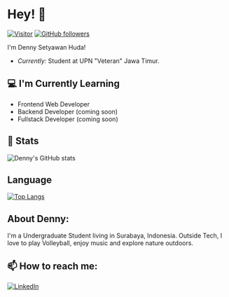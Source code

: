 <h1>Hey! 👋</h1>

[![Visitor](https://visitor-badge.laobi.icu/badge?page_id=dennyshuda)](https://github.com/dennyshuda) [![GitHub followers](https://img.shields.io/github/followers/dennyshuda.svg?style=social&label=Follow)](https://github.com/dennyshuda?tab=followers)

I'm Denny Setyawan Huda!

- <i>Currently:</i> Student at UPN "Veteran" Jawa Timur.

<h2>💻 I'm Currently Learning</h2>

- Frontend Web Developer
- Backend Developer (coming soon)
- Fullstack Developer (coming soon)

<h2>👀 Stats</h2>

![Denny's GitHub stats](https://github-readme-stats.vercel.app/api?username=dennyshuda&show_icons=true&theme=transparent)

<h2>Language</h2>

[![Top Langs](https://github-readme-stats.vercel.app/api/top-langs/?username=dennyshuda&layout=compact&hide=html)](https://github.com/dennyshuda/github-readme-stats)

<h2> About Denny:</h2>

I'm a Undergraduate Student living in Surabaya, Indonesia. Outside Tech, I love to play Volleyball, enjoy music and explore nature outdoors.

<h2>📫 How to reach me:</h2>

<a href="https://www.linkedin.com/in/dennyshuda/">![LinkedIn](https://img.shields.io/badge/LinkedIn-0077B5?style=for-the-badge&logo=linkedin&logoColor=white)</a>
